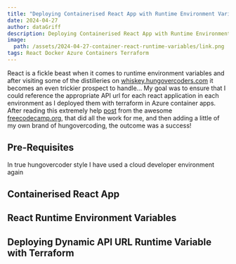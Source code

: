 ```yaml
---
title: "Deploying Containerised React App with Runtime Environment Variables"
date: 2024-04-27
author: dataGriff
description: Deploying Containerised React App with Runtime Environment Variables
image:
  path: /assets/2024-04-27-container-react-runtime-variables/link.png
tags: React Docker Azure Containers Terraform
---
```


React is a fickle beast when it comes to runtime environment variables and after visiting some of the distilleries on [whiskey.hungovercoders.com](whiskey.hungovercoders.com) it becomes an even trickier prospect to handle... My goal was to ensure that I could reference the appropriate API url for each react application in each environment as I deployed them with terraform in Azure container apps. After reading this extremely help [post](https://www.freecodecamp.org/news/how-to-implement-runtime-environment-variables-with-create-react-app-docker-and-nginx-7f9d42a91d70/) from the awesome [freecodecamp.org](https://www.freecodecamp.org/), that did all the work for me, and then adding a little of my own brand of hungovercoding, the outcome was a success!

## Pre-Requisites

In true hungovercoder style I have used a cloud developer environment again 

## Containerised React App

## React Runtime Environment Variables

## Deploying Dynamic API URL Runtime Variable with Terraform